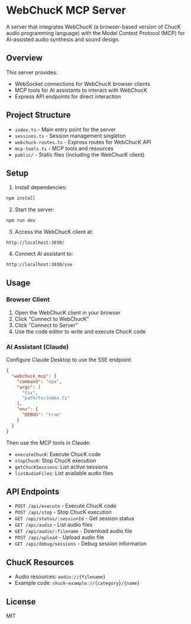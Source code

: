 # WebChucK MCP Server

A server that integrates WebChucK (a browser-based version of ChucK audio programming language) with the Model Context Protocol (MCP) for AI-assisted audio synthesis and sound design.

## Overview

This server provides:
- WebSocket connections for WebChucK browser clients
- MCP tools for AI assistants to interact with WebChucK
- Express API endpoints for direct interaction

## Project Structure

- `index.ts` - Main entry point for the server
- `sessions.ts` - Session management singleton
- `webchuck-routes.ts` - Express routes for WebChucK API
- `mcp-tools.ts` - MCP tools and resources
- `public/` - Static files (including the WebChucK client)

## Setup

1. Install dependencies:
```bash
npm install
```

2. Start the server:
```bash
npm run dev
```

3. Access the WebChucK client at:
```
http://localhost:3030/
```

4. Connect AI assistant to:
```
http://localhost:3030/sse
```

## Usage

### Browser Client

1. Open the WebChucK client in your browser
2. Click "Connect to WebChucK" 
3. Click "Connect to Server"
4. Use the code editor to write and execute ChucK code

### AI Assistant (Claude)

Configure Claude Desktop to use the SSE endpoint:

```json
{
  "webchuck_mcp": {
    "command": "npx",
    "args": [
      "tsx",
      "path/to/index.ts"
    ],
    "env": {
      "DEBUG": "true"
    }
  }
}
```

Then use the MCP tools in Claude:
- `executeChucK`: Execute ChucK code
- `stopChucK`: Stop ChucK execution
- `getChucKSessions`: List active sessions
- `listAudioFiles`: List available audio files

## API Endpoints

- `POST /api/execute` - Execute ChucK code
- `POST /api/stop` - Stop ChucK execution
- `GET /api/status/:sessionId` - Get session status
- `GET /api/audio` - List audio files
- `GET /api/audio/:filename` - Download audio file
- `POST /api/upload` - Upload audio file
- `GET /api/debug/sessions` - Debug session information

## ChucK Resources

- Audio resources: `audio://{filename}`
- Example code: `chuck-example://{category}/{name}`

## License

MIT